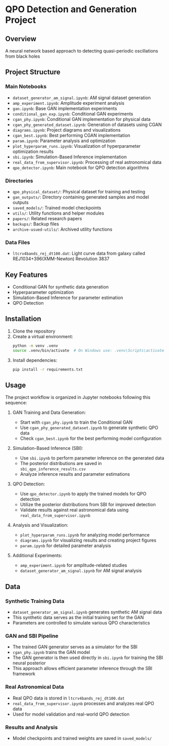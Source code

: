 # QPO Detection and Generation Project

## Overview
A neural network based approach to detecting quasi-periodic oscillations from black holes

## Project Structure
### Main Notebooks
- `dataset_generator_am_signal.ipynb`: AM signal dataset generation
- `amp_experiment.ipynb`: Amplitude experiment analysis
- `gan.ipynb`: Base GAN implementation experiments
- `conditional_gan_exp.ipynb`: Conditional GAN experiments
- `cgan_phy.ipynb`: Conditional GAN implementation for physical data
- `cgan_phy_generated_dataset.ipynb`: Generation of datasets using CGAN
- `diagrams.ipynb`: Project diagrams and visualizations
- `cgan_best.ipynb`: Best performing CGAN implementation
- `param.ipynb`: Parameter analysis and optimization
- `plot_hyperparam_runs.ipynb`: Visualization of hyperparameter optimization results
- `sbi.ipynb`: Simulation-Based Inference implementation
- `real_data_from_supervisor.ipynb`: Processing of real astronomical data
- `qpo_detector.ipynb`: Main notebook for QPO detection algorithms

### Directories
- `qpo_physical_dataset/`: Physical dataset for training and testing
- `gan_outputs/`: Directory containing generated samples and model outputs
- `saved_models/`: Trained model checkpoints
- `utils/`: Utility functions and helper modules
- `papers/`: Related research papers
- `backups/`: Backup files
- `archive-usued-utils/`: Archived utility functions

### Data Files
- `ltcrv4bands_rej_dt100.dat`: Light curve data from galaxy called REJ1034+396(XMM-Newton) Revolution 3837
  
## Key Features
- Conditional GAN for synthetic data generation
- Hyperparameter optimization
- Simulation-Based Inference for parameter estimation
- QPO Detection

## Installation
1. Clone the repository
2. Create a virtual environment:
   ```bash
   python -m venv .venv
   source .venv/bin/activate  # On Windows use: .venv\Scripts\activate
   ```
3. Install dependencies:
   ```bash
   pip install -r requirements.txt
   ```

## Usage
The project workflow is organized in Jupyter notebooks following this sequence:

1. GAN Training and Data Generation:
   - Start with `cgan_phy.ipynb` to train the Conditional GAN
   - Use `cgan_phy_generated_dataset.ipynb` to generate synthetic QPO data
   - Check `cgan_best.ipynb` for the best performing model configuration

2. Simulation-Based Inference (SBI):
   - Use `sbi.ipynb` to perform parameter inference on the generated data
   - The posterior distributions are saved in `sbi_qpo_inference_results.csv`
   - Analyze inference results and parameter estimations

3. QPO Detection:
   - Use `qpo_detector.ipynb` to apply the trained models for QPO detection
   - Utilize the posterior distributions from SBI for improved detection
   - Validate results against real astronomical data using `real_data_from_supervisor.ipynb`

4. Analysis and Visualization:
   - `plot_hyperparam_runs.ipynb` for analyzing model performance
   - `diagrams.ipynb` for visualizing results and creating project figures
   - `param.ipynb` for detailed parameter analysis

5. Additional Experiments:
   - `amp_experiment.ipynb` for amplitude-related studies
   - `dataset_generator_am_signal.ipynb` for AM signal analysis


## Data
### Synthetic Training Data
- `dataset_generator_am_signal.ipynb` generates synthetic AM signal data
- This synthetic data serves as the initial training set for the GAN
- Parameters are controlled to simulate various QPO characteristics

### GAN and SBI Pipeline
- The trained GAN generator serves as a simulator for the SBI
- `cgan_phy.ipynb` trains the GAN model
- The GAN generator is then used directly in `sbi.ipynb` for training the SBI neural posterior
- This approach allows efficient parameter inference through the SBI framework

### Real Astronomical Data
- Real QPO data is stored in `ltcrv4bands_rej_dt100.dat` 
- `real_data_from_supervisor.ipynb` processes and analyzes real QPO data
- Used for model validation and real-world QPO detection

### Results and Analysis
- Model checkpoints and trained weights are saved in `saved_models/`